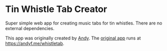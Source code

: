 # Tin Whistle Tab Creator

Super simple web app for creating music tabs for tin whistles. There are no external dependencies.

This app was originally created by [Andy](https://andyf.me/).
The [original app](https://github.com/caerphoto/whistletab) runs at <https://andyf.me/whistletab>.
